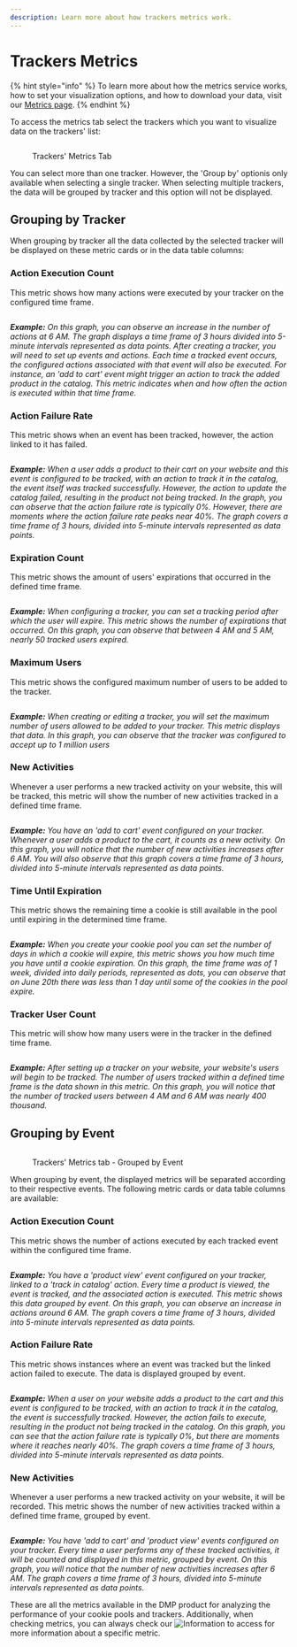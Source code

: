 ```yaml
---
description: Learn more about how trackers metrics work.
---
```


# Trackers Metrics

{% hint style="info" %}
To learn more about how the metrics service works, how to set your visualization options, and how to download your data, visit our [Metrics page](../../metrics.md).&#x20;
{% endhint %}

To access the metrics tab select the trackers which you want to visualize data on the trackers' list:

<figure><img src="../../../.gitbook/assets/image (120).png" alt=""><figcaption><p>Trackers' Metrics Tab</p></figcaption></figure>

You can select more than one tracker. However, the 'Group by' optionis only available when selecting a single tracker. When selecting multiple trackers, the data will be grouped by tracker and this option will not be displayed.

## Grouping by Tracker

When grouping by tracker all the data collected by the selected tracker will be displayed on these metric cards or in the data table columns:

### **Action Execution Count**

This metric shows how many actions were executed by your tracker on the configured time frame.

<figure><img src="../../../.gitbook/assets/image (261).png" alt=""><figcaption></figcaption></figure>

_**Example:** On this graph, you can observe an increase in the number of actions at 6 AM. The graph displays a time frame of 3 hours divided into 5-minute intervals represented as data points. After creating a tracker, you will need to set up events and actions. Each time a tracked event occurs, the configured actions associated with that event will also be executed. For instance, an 'add to cart' event might trigger an action to track the added product in the catalog. This metric indicates when and how often the action is executed within that time frame._

### **Action Failure Rate**

This metric shows when an event has been tracked, however, the action linked to it has failed.

<figure><img src="../../../.gitbook/assets/image (262).png" alt=""><figcaption></figcaption></figure>

_**Example:** When a user adds a product to their cart on your website and this event is configured to be tracked, with an action to track it in the catalog, the event itself was tracked successfully. However, the action to update the catalog failed, resulting in the product not being tracked. In the graph, you can observe that the action failure rate is typically 0%. However, there are moments where the action failure rate peaks near 40%. The graph covers a time frame of 3 hours, divided into 5-minute intervals represented as data points._

### **Expiration Count**

This metric shows the amount of users' expirations that occurred in the defined time frame.

<figure><img src="../../../.gitbook/assets/image (263).png" alt=""><figcaption></figcaption></figure>

_**Example:** When configuring a tracker, you can set a tracking period after which the user will expire. This metric shows the number of expirations that occurred. On this graph, you can observe that between 4 AM and 5 AM, nearly 50 tracked users expired._

### **Maximum Users**

This metric shows the configured maximum number of users to be added to the tracker.

<figure><img src="../../../.gitbook/assets/image (264).png" alt=""><figcaption></figcaption></figure>

_**Example:** When creating or editing a tracker, you will set the maximum number of users allowed to be added to your tracker. This metric displays that data. In this graph, you can observe that the tracker was configured to accept up to 1 million users_

### **New Activities**

Whenever a user performs a new tracked activity on your website, this will be tracked,  this metric will show the number of new activities tracked in a defined time frame.

<figure><img src="../../../.gitbook/assets/image (265).png" alt=""><figcaption></figcaption></figure>

_**Example:** You have an 'add to cart' event configured on your tracker. Whenever a user adds a product to the cart, it counts as a new activity. On this graph, you will notice that the number of new activities increases after 6 AM. You will also observe that this graph covers a time frame of 3 hours, divided into 5-minute intervals represented as data points._

### **Time Until Expiration**

This metric shows the remaining time a cookie is still available in the pool until expiring in the determined time frame.

<figure><img src="../../../.gitbook/assets/image (267).png" alt=""><figcaption></figcaption></figure>

_**Example:** When you create your cookie pool you can set the number of days in which a cookie will expire, this metric shows you how much time you have until a cookie expiration. On this graph, the time frame was of 1 week, divided into daily periods, represented as dots, you can observe that on June 20th there was less than 1 day until some of the cookies in the pool expire._

### **Tracker User Count**

This metric will show how many users were in the tracker in the defined time frame.

<figure><img src="../../../.gitbook/assets/image (268).png" alt=""><figcaption></figcaption></figure>

_**Example:** After setting up a tracker on your website, your website's users will begin to be tracked. The number of users tracked within a defined time frame is the data shown in this metric. On this graph, you will notice that the number of tracked users between 4 AM and 6 AM was nearly 400 thousand._

## Grouping by Event&#x20;

<figure><img src="../../../.gitbook/assets/image (127).png" alt=""><figcaption><p>Trackers' Metrics tab - Grouped by Event</p></figcaption></figure>

When grouping by event, the displayed metrics will be separated according to their respective events. The following metric cards or data table columns are available:

### **Action Execution Count**

This metric shows the number of actions executed by each tracked event within the configured time frame.

<figure><img src="../../../.gitbook/assets/image (269).png" alt=""><figcaption></figcaption></figure>

_**Example:** You have a 'product view' event configured on your tracker, linked to a 'track in catalog' action. Every time a product is viewed, the event is tracked, and the associated action is executed. This metric shows this data grouped by event. On this graph, you can observe an increase in actions around 6 AM. The graph covers a time frame of 3 hours, divided into 5-minute intervals represented as data points._

### **Action Failure Rate**

This metric shows instances where an event was tracked but the linked action failed to execute. The data is displayed grouped by event.

<figure><img src="../../../.gitbook/assets/image (271).png" alt=""><figcaption></figcaption></figure>

_**Example:** When a user on your website adds a product to the cart and this event is configured to be tracked, with an action to track it in the catalog, the event is successfully tracked. However, the action fails to execute, resulting in the product not being tracked in the catalog. On this graph, you can see that the action failure rate is typically 0%, but there are moments where it reaches nearly 40%. The graph covers a time frame of 3 hours, divided into 5-minute intervals represented as data points._

### **New Activities**

Whenever a user performs a new tracked activity on your website, it will be recorded. This metric shows the number of new activities tracked within a defined time frame, grouped by event.

<figure><img src="../../../.gitbook/assets/image (270).png" alt=""><figcaption></figcaption></figure>

_**Example:** You have 'add to cart' and 'product view' events configured on your tracker. Every time a user performs any of these tracked activities, it will be counted and displayed in this metric, grouped by event. On this graph, you will notice that the number of new activities increases after 6 AM. The graph covers a time frame of 3 hours, divided into 5-minute intervals represented as data points._

These are all the metrics available in the DMP product for analyzing the performance of your cookie pools and trackers. Additionally, when checking metrics, you can always check our <img src="../../../.gitbook/assets/image (28) (2).png" alt="Information" data-size="line"> to access for more information about a specific metric.
